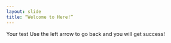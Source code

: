 ```yaml
---
layout: slide
title: “Welcome to Here!”
---
```

Your test
Use the left arrow to go back and you will get success!
